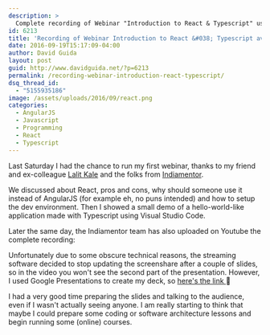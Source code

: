 ```yaml
---
description: >
  Complete recording of Webinar "Introduction to React & Typescript" using Visual Studio Code, in partnership with Indiamentor
id: 6213
title: 'Recording of Webinar Introduction to React &#038; Typescript available'
date: 2016-09-19T15:17:09-04:00
author: David Guida
layout: post
guid: http://www.davidguida.net/?p=6213
permalink: /recording-webinar-introduction-react-typescript/
dsq_thread_id:
  - "5155935186"
image: /assets/uploads/2016/09/react.png
categories:
  - AngularJS
  - Javascript
  - Programming
  - React
  - Typescript
---
```

Last Saturday I had the chance to run my first webinar, thanks to my friend and ex-colleague <a href="https://lalitkale.wordpress.com/" target="_blank">Lalit Kale</a> and the folks from <a href="http://www.indiamentor.com/" target="_blank">Indiamentor</a>.

We discussed about React, pros and cons, why should someone use it instead of AngularJS (for example eh, no puns intended) and how to setup the dev environment. Then I showed a small demo of a hello-world-like application made with Typescript using Visual Studio Code.

Later the same day, the Indiamentor team has also uploaded on Youtube the complete recording:

<span class="embed-youtube" style="text-align:center; display: block;"></span>

Unfortunately due to some obscure technical reasons, the streaming software decided to stop updating the screenshare after a couple of slides, so in the video you won't see the second part of the presentation. However, I used Google Presentations to create my deck, so <a href="https://docs.google.com/presentation/d/1UvXtCtzSVpvi65iSLbS8CH7jZfCu3k86V8HVjqayGM0/edit?usp=sharing" target="_blank">here's the link </a>🙂

I had a very good time preparing the slides and talking to the audience, even if I wasn't actually seeing anyone. I am really starting to think that maybe I could prepare some coding or software architecture lessons and begin running some (online) courses.

<div class="post-details-footer-widgets">
</div>